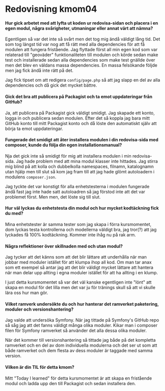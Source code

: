 ---
---
Redovisning kmom04
=========================

#### **Hur gick arbetet med att lyfta ut koden ur redovisa-sidan och placera i en egen modul, några svårigheter, utmaningar eller annat värt att nämna?**

Egentligen så var det inte så svårt men det tog mig ändå väldigt lång tid. Det som tog längst tid var nog att få rätt med alla dependencies för att få modulen att fungera fristående. Jag flyttade först all min egen kod som var relaterad till "geoväder" funktionaliteten till modulen och körde sedan make test och installerade sedan alla dependencies som make test gnällde över men det blev en väldans massa dependencies. En massa felsökande följde men jag fick ändå inte rätt på det.

Jag fick tipset om att redigera `config/page.php` så att jag slapp en del av alla dependencies och då gick det mycket bättre.

#### **Gick det bra att publicera på Packagist och ta emot uppdateringar från GitHub?**

Ja, att publicera på Packagist gick väldigt smidigt. Jag skapade ett konto, logga in och publicera sedan modulen. Efter det så koppla jag bara mitt GitHub konto till mitt Packagist konto och då löste den automatiskt själv att börja ta emot uppdateringar.

#### **Fungerade det smidigt att åter installera modulen i din redovisa-sida med composer, kunde du följa din egen installationsmanual?**

Nja det gick inte så smidigt för mig att installera modulen i min redovisa-sida. Jag hade problem med att mina modul klasser inte hittades. Jag stirra mig blind på att kolla och dubbelkolla namespaces, filnamn, katalognamn utan hjälp men till slut så kom jag fram till att jag hade glömt autoloadern i modulens `composer.json`.

Jag tyckte det var konstigt för alla enhetstesterna i modulen fungerade ändå fast jag inte hade satt autoloadren så jag förstod inte att det var problemet först. Men men, det löste sig till slut.

#### **Hur väl lyckas du enhetstesta din modul och hur mycket kodtäckning fick du med?**

Mina enhetstester är samma tester som jag skapa i förra kursmomentet, dom lyckas testa kontrollerna och modellerna väldigt bra, jag tror(?) att jag lyckades få 100% kodtäckning. Kommer inte ihåg nu på rak arm.

#### **Några reflektioner över skillnaden med och utan modul?**

Jag tycker att det känns som att det blir lättare att underhålla när man jobbar med moduler istället för att klumpa ihop all kod. Om man tar anax som ett exempel så antar jag att det blir väldigt mycket lättare att hantera när man delar upp allting i egna moduler istället för att ha allting i en klump.

I just detta kursmomentet så var det väl kanske egentligen inte "lönt" att skapa en modul för det lilla men det var ju för tränings skull så att vi skulle lära oss hur man gör.

#### **Vilket ramverk undersökte du och hur hanterar det ramverket paketering, moduler och versionshantering?**

Jag valde att undersöka Symfony. När jag tittade på Symfony's GitHub repo så såg jag att det fanns väldigt många olika moduler. Kikar man i composer filen för Symfony ramverket så använder det alla dessa olika moduler.

När det kommer till versionshantering så tittade jag både på det kompletta ramverket och en del av dom individuella modulerna och det ser ut som att både ramverket och dem flesta av dess moduler är taggade med samma version.

#### **Vilken är din TIL för detta kmom?**
Mitt "Today I learned" för detta kursmomentet är att skapa en fristående modul och ladda upp den till Packagist och sedan installera den.